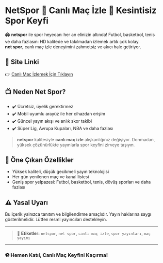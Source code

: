 # NetSpor 👑 Canlı Maç İzle 👑 Kesintisiz Spor Keyfi

🏟️ **netspor** ile spor heyecanı her an elinizin altında! Futbol, basketbol, tenis ve daha fazlasını HD kalitede ve takılmadan izlemek artık çok kolay.  
**net spor**, canlı maç izle deneyimini zahmetsiz ve akıcı hale getiriyor.

## 🔗 Site Linki

👉 [Canlı Maç İzlemek İçin Tıklayın](https://bosstv1.com/)

## 📺 Neden Net Spor?

- ✔️ Ücretsiz, üyelik gerektirmez  
- ✔️ Mobil uyumlu arayüz ile her cihazdan erişim  
- ✔️ Güncel yayın akışı ve anlık skor takibi  
- ✔️ Süper Lig, Avrupa Kupaları, NBA ve daha fazlası  

> **netspor** kalitesiyle **canlı maç izle** alışkanlığınız değişiyor. Donmadan, yüksek çözünürlükte yayınlarla spor keyfini zirveye taşıyın.

## 🚀 Öne Çıkan Özellikler

- Yüksek kaliteli, düşük gecikmeli yayın teknolojisi  
- Her gün yenilenen maç ve kanal listesi  
- Geniş spor yelpazesi: Futbol, basketbol, tenis, dövüş sporları ve daha fazlası  

## ⚠️ Yasal Uyarı

Bu içerik yalnızca tanıtım ve bilgilendirme amaçlıdır. Yayın haklarına saygı gösterilmelidir. Lütfen resmî yayıncıları destekleyin.

---

> 📌 **Etiketler:** `netspor`, `net spor`, `canlı maç izle`, `spor yayınları`, `maç yayını`

---

### ⚽ Hemen Katıl, Canlı Maç Keyfini Kaçırma!
